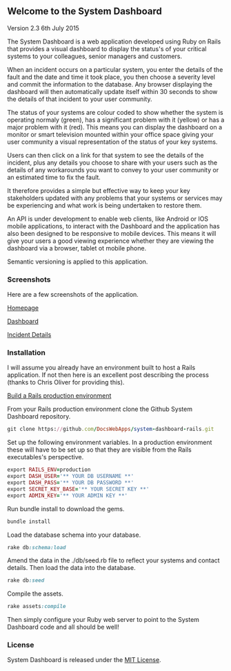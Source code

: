## Welcome to the System Dashboard

Version 2.3 6th July 2015

The System Dashboard is a web application developed using Ruby on Rails that provides a visual dashboard to display the status's of your critical systems to your colleagues, senior managers and customers.

When an incident occurs on a particular system, you enter the details of the fault and the date and time it took place, you then choose a severity level and commit the information to the database. Any browser displaying the dashboard will then automatically update itself within 30 seconds to show the details of that incident to your user community. 

The status of your systems are colour coded to show whether the system is operating normaly (green), has a significant problem with it (yellow) or has a major problem with it (red). This means you can display the dashboard on a monitor or smart television mounted within your office space giving your user community a visual representation of the status of your key systems.

Users can then click on a link for that system to see the details of the incident, plus any details you choose to share with your users such as the details of any workarounds you want to convey to your user community or an estimated time to fix the fault.

It therefore provides a simple but effective way to keep your key stakeholders updated with any problems that your systems or services may be experiencing and what work is being undertaken to restore them.

An API is under development to enable web clients, like Android or IOS mobile applications, to interact with the Dashboard and the application has also been designed to be responsive to mobile devices. This means it will give your users a good viewing experience whether they are viewing the dashboard via a browser, tablet ot mobile phone.

Semantic versioning is applied to this application.

### Screenshots

Here are a few screenshots of the application.

<p><a href="https://drive.google.com/file/d/0B8ga1CuDRyBVR0ZvMjZ2TnZWd1k/view?usp=sharing" target="_blank">Homepage</a></p>
<p><a href="https://drive.google.com/file/d/0B8ga1CuDRyBVNXh4a2xqLTVYUVE/view?usp=sharing" target="_blank">Dashboard</a></p>
<p><a href="https://drive.google.com/file/d/0B8ga1CuDRyBVSnUxUkRpdGhXQ1E/view?usp=sharing" target="_blank">Incident Details</a></p>

### Installation

I will assume you already have an environment built to host a Rails application. If not then here is an excellent post describing the process (thanks to Chris Oliver for providing this).

<a href="http://gorails.com/deploy/ubuntu/14.04" target="_blank">Build a Rails production environment</a>

From your Rails production environment clone the Github System Dashboard repository.

```ruby
git clone https://github.com/DocsWebApps/system-dashboard-rails.git
```

Set up the following environment variables. In a production environment these will have to be set up so that they are visible from the Rails executables's perspective.

```ruby
export RAILS_ENV=production
export DASH_USER='** YOUR DB USERNAME **'
export DASH_PASS='** YOUR DB PASSWORD **'
export SECRET_KEY_BASE='** YOUR SECRET KEY **'
export ADMIN_KEY='** YOUR ADMIN KEY **'
```

Run bundle install to download the gems.

```ruby
bundle install
```

Load the database schema into your database.

```ruby
rake db:schema:load
```

Amend the data in the ./db/seed.rb file to reflect your systems and contact details. Then load the data into the database.

```ruby
rake db:seed
```

Compile the assets.

```ruby
rake assets:compile
```

Then simply configure your Ruby web server to point to the System Dashboard code and all should be well!

### License

System Dashboard is released under the <a href="http://www.opensource.org/licenses/MIT" target="_blank">MIT License</a>.